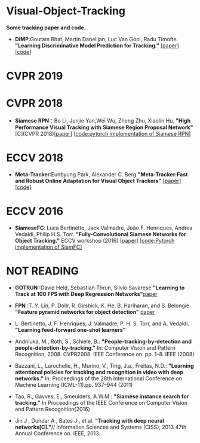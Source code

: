 # Visual-Object-Tracking
**Some tracking paper and code.**

* **DiMP**:Goutam Bhat, Martin Danelljan, Luc Van Gool, Radu Timofte.
**"Learning Discriminative Model Prediction for Tracking."**  [[paper]](https://arxiv.org/pdf/1904.07220.pdf)  [[code]](https://github.com/visionml/pytracking)   

# CVPR 2019



# CVPR 2018
* **Siamese RPN**：Bo Li, Junjie Yan,Wei Wu, Zheng Zhu, Xiaolin Hu.  **"High Performance Visual Tracking with Siamese Region Proposal Network"**[C](CVPR 2018)[[paper]](http://openaccess.thecvf.com/content_cvpr_2018/papers/Li_High_Performance_Visual_CVPR_2018_paper.pdf)  [[code:pytorch implementation of Siamese RPN]](https://github.com/HelloRicky123/Siamese-RPN)

# ECCV 2018
* **Meta-Tracker**:Eunbyung Park, Alexander C. Berg **"Meta-Tracker:Fast and Robust Online Adaptation for Visual Object Trackers"** [[paper]](https://arxiv.org/pdf/1801.03049.pdf)    [[code]](https://github.com/silverbottlep/meta_trackers)

# ECCV 2016
* **SiameseFC**: Luca Bertinetto, Jack Valmadre, João F. Henriques, Andrea Vedaldi, Philip H.S. Torr. **"Fully-Convolutional Siamese Networks for Object Tracking."** ECCV workshop (2016)   [[paper]](https://arxiv.org/pdf/1606.09549.pdf)   [[code:Pytorch implementation of SiamFC]](https://github.com/StrangerZhang/SiamFC-PyTorch)


# NOT READING
* **GOTRUN** :David Held, Sebastian Thrun, Silvio Savarese **"Learning to Track at 100 FPS with Deep Regression Networks"**[paper](https://arxiv.org/pdf/1604.01802.pdf)

* **FPN** :T. Y. Lin, P. Dollr, R. Girshick, K. He, B. Hariharan, and S. Belongie **"Feature pyramid networks for object detection"** [paper](https://arxiv.org/pdf/1612.03144v2.pdf)

* L. Bertinetto, J. F. Henriques, J. Valmadre, P. H. S. Torr, and A. Vedaldi. **"Learning feed-forward one-shot learners"**

* Andriluka, M., Roth, S., Schiele, B.: **"People-tracking-by-detection and people-detection-by-tracking."** In: Computer Vision and Pattern Recognition, 2008. CVPR2008. IEEE Conference on. pp. 1–8. IEEE (2008)

* Bazzani, L., Larochelle, H., Murino, V., Ting, J.a., Freitas, N.D.: **"Learning attentional policies for tracking and recognition in video with deep networks."** In: Proceedings of the 28th International Conference on Machine Learning (ICML-11).pp. 937–944 (2011)



* Tao, R., Gavves, E., Smeulders, A.W.M.: **"Siamese instance search for tracking."** In Proceedings of the IEEE Conference on Computer Vision and Pattern Recognition(2016)

* Jin J , Dundar A , Bates J , et al. **"Tracking with deep neural networks[C]."**// Information Sciences and Systems (CISS), 2013 47th Annual Conference on. IEEE, 2013.
